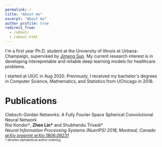 ```yaml
---
permalink: /
title: "About me"
excerpt: "About me"
author_profile: true
redirect_from: 
  - /about/
  - /about.html
---
```


I'm a first year Ph.D. student at the University of Illinois at Urbana-Champaign, supervised by [Jimeng Sun](http://sunlab.org/). 
My current research interest is in developing interepretable and reliable deep learning models for healthcare problems.


I started at UIUC in Aug 2020. Previously, I received my bachelor's degrees in Computer Science, Mathematics, and Statistics from UChicago in 2018.


# Publications 

Clebsch-Gordan Networks: A Fully Fourier Space Spherical Convolutional Neural Network  
Risi Kondor†, **Zhen Lin†** and Shubhendu Trivedi†  
_Neural Information Processing Systems (NuerIPS) 2018, Montreal, Canada_  
[_arXiv preprint arXiv:1806.09231_](https://arxiv.org/pdf/1806.09231.pdf)  
<font size="-3"> † denotes alphabetical author ordering </font>  